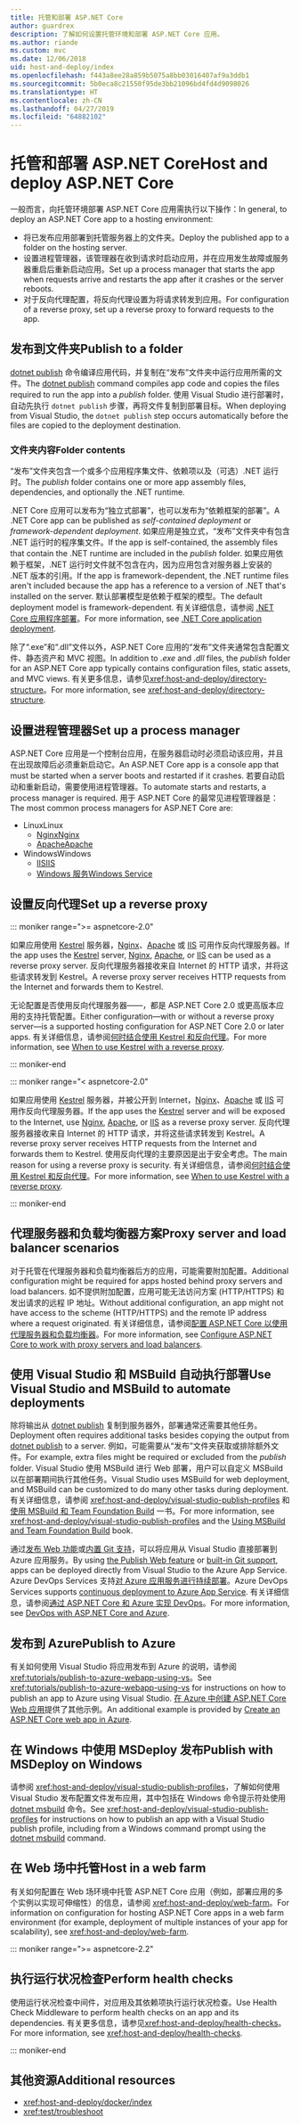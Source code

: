 ```yaml
---
title: 托管和部署 ASP.NET Core
author: guardrex
description: 了解如何设置托管环境和部署 ASP.NET Core 应用。
ms.author: riande
ms.custom: mvc
ms.date: 12/06/2018
uid: host-and-deploy/index
ms.openlocfilehash: f443a8ee28a859b5075a8bb03016407af9a3ddb1
ms.sourcegitcommit: 5b0eca8c21550f95de3bb21096bd4fd4d9098026
ms.translationtype: HT
ms.contentlocale: zh-CN
ms.lasthandoff: 04/27/2019
ms.locfileid: "64882102"
---
```

# <a name="host-and-deploy-aspnet-core"></a><span data-ttu-id="b8a68-103">托管和部署 ASP.NET Core</span><span class="sxs-lookup"><span data-stu-id="b8a68-103">Host and deploy ASP.NET Core</span></span>

<span data-ttu-id="b8a68-104">一般而言，向托管环境部署 ASP.NET Core 应用需执行以下操作：</span><span class="sxs-lookup"><span data-stu-id="b8a68-104">In general, to deploy an ASP.NET Core app to a hosting environment:</span></span>

* <span data-ttu-id="b8a68-105">将已发布应用部署到托管服务器上的文件夹。</span><span class="sxs-lookup"><span data-stu-id="b8a68-105">Deploy the published app to a folder on the hosting server.</span></span>
* <span data-ttu-id="b8a68-106">设置进程管理器，该管理器在收到请求时启动应用，并在应用发生故障或服务器重启后重新启动应用。</span><span class="sxs-lookup"><span data-stu-id="b8a68-106">Set up a process manager that starts the app when requests arrive and restarts the app after it crashes or the server reboots.</span></span>
* <span data-ttu-id="b8a68-107">对于反向代理配置，将反向代理设置为将请求转发到应用。</span><span class="sxs-lookup"><span data-stu-id="b8a68-107">For configuration of a reverse proxy, set up a reverse proxy to forward requests to the app.</span></span>

## <a name="publish-to-a-folder"></a><span data-ttu-id="b8a68-108">发布到文件夹</span><span class="sxs-lookup"><span data-stu-id="b8a68-108">Publish to a folder</span></span>

<span data-ttu-id="b8a68-109">[dotnet publish](/dotnet/core/tools/dotnet-publish) 命令编译应用代码，并复制在“发布”文件夹中运行应用所需的文件。</span><span class="sxs-lookup"><span data-stu-id="b8a68-109">The [dotnet publish](/dotnet/core/tools/dotnet-publish) command compiles app code and copies the files required to run the app into a *publish* folder.</span></span> <span data-ttu-id="b8a68-110">使用 Visual Studio 进行部署时，自动先执行 `dotnet publish` 步骤，再将文件复制到部署目标。</span><span class="sxs-lookup"><span data-stu-id="b8a68-110">When deploying from Visual Studio, the `dotnet publish` step occurs automatically before the files are copied to the deployment destination.</span></span>

### <a name="folder-contents"></a><span data-ttu-id="b8a68-111">文件夹内容</span><span class="sxs-lookup"><span data-stu-id="b8a68-111">Folder contents</span></span>

<span data-ttu-id="b8a68-112">“发布”文件夹包含一个或多个应用程序集文件、依赖项以及（可选）.NET 运行时。</span><span class="sxs-lookup"><span data-stu-id="b8a68-112">The *publish* folder contains one or more app assembly files, dependencies, and optionally the .NET runtime.</span></span>

<span data-ttu-id="b8a68-113">.NET Core 应用可以发布为“独立式部署”，也可以发布为“依赖框架的部署”。</span><span class="sxs-lookup"><span data-stu-id="b8a68-113">A .NET Core app can be published as *self-contained deployment* or *framework-dependent deployment*.</span></span> <span data-ttu-id="b8a68-114">如果应用是独立式，“发布”文件夹中有包含 .NET 运行时的程序集文件。</span><span class="sxs-lookup"><span data-stu-id="b8a68-114">If the app is self-contained, the assembly files that contain the .NET runtime are included in the *publish* folder.</span></span> <span data-ttu-id="b8a68-115">如果应用依赖于框架，.NET 运行时文件就不包含在内，因为应用包含对服务器上安装的 .NET 版本的引用。</span><span class="sxs-lookup"><span data-stu-id="b8a68-115">If the app is framework-dependent, the .NET runtime files aren't included because the app has a reference to a version of .NET that's installed on the server.</span></span> <span data-ttu-id="b8a68-116">默认部署模型是依赖于框架的模型。</span><span class="sxs-lookup"><span data-stu-id="b8a68-116">The default deployment model is framework-dependent.</span></span> <span data-ttu-id="b8a68-117">有关详细信息，请参阅 [.NET Core 应用程序部署](/dotnet/core/deploying/)。</span><span class="sxs-lookup"><span data-stu-id="b8a68-117">For more information, see [.NET Core application deployment](/dotnet/core/deploying/).</span></span>

<span data-ttu-id="b8a68-118">除了“.exe”和“.dll”文件以外，ASP.NET Core 应用的“发布”文件夹通常包含配置文件、静态资产和 MVC 视图。</span><span class="sxs-lookup"><span data-stu-id="b8a68-118">In addition to *.exe* and *.dll* files, the *publish* folder for an ASP.NET Core app typically contains configuration files, static assets, and MVC views.</span></span> <span data-ttu-id="b8a68-119">有关更多信息，请参见<xref:host-and-deploy/directory-structure>。</span><span class="sxs-lookup"><span data-stu-id="b8a68-119">For more information, see <xref:host-and-deploy/directory-structure>.</span></span>

## <a name="set-up-a-process-manager"></a><span data-ttu-id="b8a68-120">设置进程管理器</span><span class="sxs-lookup"><span data-stu-id="b8a68-120">Set up a process manager</span></span>

<span data-ttu-id="b8a68-121">ASP.NET Core 应用是一个控制台应用，在服务器启动时必须启动该应用，并且在出现故障后必须重新启动它。</span><span class="sxs-lookup"><span data-stu-id="b8a68-121">An ASP.NET Core app is a console app that must be started when a server boots and restarted if it crashes.</span></span> <span data-ttu-id="b8a68-122">若要自动启动和重新启动，需要使用进程管理器。</span><span class="sxs-lookup"><span data-stu-id="b8a68-122">To automate starts and restarts, a process manager is required.</span></span> <span data-ttu-id="b8a68-123">用于 ASP.NET Core 的最常见进程管理器是：</span><span class="sxs-lookup"><span data-stu-id="b8a68-123">The most common process managers for ASP.NET Core are:</span></span>

* <span data-ttu-id="b8a68-124">Linux</span><span class="sxs-lookup"><span data-stu-id="b8a68-124">Linux</span></span>
  * [<span data-ttu-id="b8a68-125">Nginx</span><span class="sxs-lookup"><span data-stu-id="b8a68-125">Nginx</span></span>](xref:host-and-deploy/linux-nginx)
  * [<span data-ttu-id="b8a68-126">Apache</span><span class="sxs-lookup"><span data-stu-id="b8a68-126">Apache</span></span>](xref:host-and-deploy/linux-apache)
* <span data-ttu-id="b8a68-127">Windows</span><span class="sxs-lookup"><span data-stu-id="b8a68-127">Windows</span></span>
  * [<span data-ttu-id="b8a68-128">IIS</span><span class="sxs-lookup"><span data-stu-id="b8a68-128">IIS</span></span>](xref:host-and-deploy/iis/index)
  * [<span data-ttu-id="b8a68-129">Windows 服务</span><span class="sxs-lookup"><span data-stu-id="b8a68-129">Windows Service</span></span>](xref:host-and-deploy/windows-service)

## <a name="set-up-a-reverse-proxy"></a><span data-ttu-id="b8a68-130">设置反向代理</span><span class="sxs-lookup"><span data-stu-id="b8a68-130">Set up a reverse proxy</span></span>

::: moniker range=">= aspnetcore-2.0"

<span data-ttu-id="b8a68-131">如果应用使用 [Kestrel](xref:fundamentals/servers/kestrel) 服务器，[Nginx](xref:host-and-deploy/linux-nginx)、[Apache](xref:host-and-deploy/linux-apache) 或 [IIS](xref:host-and-deploy/iis/index) 可用作反向代理服务器。</span><span class="sxs-lookup"><span data-stu-id="b8a68-131">If the app uses the [Kestrel](xref:fundamentals/servers/kestrel) server, [Nginx](xref:host-and-deploy/linux-nginx), [Apache](xref:host-and-deploy/linux-apache), or [IIS](xref:host-and-deploy/iis/index) can be used as a reverse proxy server.</span></span> <span data-ttu-id="b8a68-132">反向代理服务器接收来自 Internet 的 HTTP 请求，并将这些请求转发到 Kestrel。</span><span class="sxs-lookup"><span data-stu-id="b8a68-132">A reverse proxy server receives HTTP requests from the Internet and forwards them to Kestrel.</span></span>

<span data-ttu-id="b8a68-133">无论配置是否使用反向代理服务器&mdash;&mdash;，都是 ASP.NET Core 2.0 或更高版本应用的支持托管配置。</span><span class="sxs-lookup"><span data-stu-id="b8a68-133">Either configuration&mdash;with or without a reverse proxy server&mdash;is a supported hosting configuration for ASP.NET Core 2.0 or later apps.</span></span> <span data-ttu-id="b8a68-134">有关详细信息，请参阅[何时结合使用 Kestrel 和反向代理](xref:fundamentals/servers/kestrel#when-to-use-kestrel-with-a-reverse-proxy)。</span><span class="sxs-lookup"><span data-stu-id="b8a68-134">For more information, see [When to use Kestrel with a reverse proxy](xref:fundamentals/servers/kestrel#when-to-use-kestrel-with-a-reverse-proxy).</span></span>

::: moniker-end

::: moniker range="< aspnetcore-2.0"

<span data-ttu-id="b8a68-135">如果应用使用 [Kestrel](xref:fundamentals/servers/kestrel) 服务器，并被公开到 Internet，[Nginx](xref:host-and-deploy/linux-nginx)、[Apache](xref:host-and-deploy/linux-apache) 或 [IIS](xref:host-and-deploy/iis/index) 可用作反向代理服务器。</span><span class="sxs-lookup"><span data-stu-id="b8a68-135">If the app uses the [Kestrel](xref:fundamentals/servers/kestrel) server and will be exposed to the Internet, use [Nginx](xref:host-and-deploy/linux-nginx), [Apache](xref:host-and-deploy/linux-apache), or [IIS](xref:host-and-deploy/iis/index) as a reverse proxy server.</span></span> <span data-ttu-id="b8a68-136">反向代理服务器接收来自 Internet 的 HTTP 请求，并将这些请求转发到 Kestrel。</span><span class="sxs-lookup"><span data-stu-id="b8a68-136">A reverse proxy server receives HTTP requests from the Internet and forwards them to Kestrel.</span></span> <span data-ttu-id="b8a68-137">使用反向代理的主要原因是出于安全考虑。</span><span class="sxs-lookup"><span data-stu-id="b8a68-137">The main reason for using a reverse proxy is security.</span></span> <span data-ttu-id="b8a68-138">有关详细信息，请参阅[何时结合使用 Kestrel 和反向代理](xref:fundamentals/servers/kestrel?tabs=aspnetcore1x#when-to-use-kestrel-with-a-reverse-proxy)。</span><span class="sxs-lookup"><span data-stu-id="b8a68-138">For more information, see [When to use Kestrel with a reverse proxy](xref:fundamentals/servers/kestrel?tabs=aspnetcore1x#when-to-use-kestrel-with-a-reverse-proxy).</span></span>

::: moniker-end

## <a name="proxy-server-and-load-balancer-scenarios"></a><span data-ttu-id="b8a68-139">代理服务器和负载均衡器方案</span><span class="sxs-lookup"><span data-stu-id="b8a68-139">Proxy server and load balancer scenarios</span></span>

<span data-ttu-id="b8a68-140">对于托管在代理服务器和负载均衡器后方的应用，可能需要附加配置。</span><span class="sxs-lookup"><span data-stu-id="b8a68-140">Additional configuration might be required for apps hosted behind proxy servers and load balancers.</span></span> <span data-ttu-id="b8a68-141">如不提供附加配置，应用可能无法访问方案 (HTTP/HTTPS) 和发出请求的远程 IP 地址。</span><span class="sxs-lookup"><span data-stu-id="b8a68-141">Without additional configuration, an app might not have access to the scheme (HTTP/HTTPS) and the remote IP address where a request originated.</span></span> <span data-ttu-id="b8a68-142">有关详细信息，请参阅[配置 ASP.NET Core 以使用代理服务器和负载均衡器](xref:host-and-deploy/proxy-load-balancer)。</span><span class="sxs-lookup"><span data-stu-id="b8a68-142">For more information, see [Configure ASP.NET Core to work with proxy servers and load balancers](xref:host-and-deploy/proxy-load-balancer).</span></span>

## <a name="use-visual-studio-and-msbuild-to-automate-deployments"></a><span data-ttu-id="b8a68-143">使用 Visual Studio 和 MSBuild 自动执行部署</span><span class="sxs-lookup"><span data-stu-id="b8a68-143">Use Visual Studio and MSBuild to automate deployments</span></span>

<span data-ttu-id="b8a68-144">除将输出从 [dotnet publish](/dotnet/core/tools/dotnet-publish) 复制到服务器外，部署通常还需要其他任务。</span><span class="sxs-lookup"><span data-stu-id="b8a68-144">Deployment often requires additional tasks besides copying the output from [dotnet publish](/dotnet/core/tools/dotnet-publish) to a server.</span></span> <span data-ttu-id="b8a68-145">例如，可能需要从“发布”文件夹获取或排除额外文件。</span><span class="sxs-lookup"><span data-stu-id="b8a68-145">For example, extra files might be required or excluded from the *publish* folder.</span></span> <span data-ttu-id="b8a68-146">Visual Studio 使用 MSBuild 进行 Web 部署，用户可以自定义 MSBuild 以在部署期间执行其他任务。</span><span class="sxs-lookup"><span data-stu-id="b8a68-146">Visual Studio uses MSBuild for web deployment, and MSBuild can be customized to do many other tasks during deployment.</span></span> <span data-ttu-id="b8a68-147">有关详细信息，请参阅 <xref:host-and-deploy/visual-studio-publish-profiles> 和[使用 MSBuild 和 Team Foundation Build](http://msbuildbook.com/) 一书。</span><span class="sxs-lookup"><span data-stu-id="b8a68-147">For more information, see <xref:host-and-deploy/visual-studio-publish-profiles> and the [Using MSBuild and Team Foundation Build](http://msbuildbook.com/) book.</span></span>

<span data-ttu-id="b8a68-148">通过[发布 Web 功能](xref:tutorials/publish-to-azure-webapp-using-vs)或[内置 Git 支持](xref:host-and-deploy/azure-apps/azure-continuous-deployment)，可以将应用从 Visual Studio 直接部署到 Azure 应用服务。</span><span class="sxs-lookup"><span data-stu-id="b8a68-148">By using [the Publish Web feature](xref:tutorials/publish-to-azure-webapp-using-vs) or [built-in Git support](xref:host-and-deploy/azure-apps/azure-continuous-deployment), apps can be deployed directly from Visual Studio to the Azure App Service.</span></span> <span data-ttu-id="b8a68-149">Azure DevOps Services 支持[对 Azure 应用服务进行持续部署](/azure/devops/pipelines/targets/webapp)。</span><span class="sxs-lookup"><span data-stu-id="b8a68-149">Azure DevOps Services supports [continuous deployment to Azure App Service](/azure/devops/pipelines/targets/webapp).</span></span> <span data-ttu-id="b8a68-150">有关详细信息，请参阅[通过 ASP.NET Core 和 Azure 实现 DevOps](xref:azure/devops/index)。</span><span class="sxs-lookup"><span data-stu-id="b8a68-150">For more information, see [DevOps with ASP.NET Core and Azure](xref:azure/devops/index).</span></span>

## <a name="publish-to-azure"></a><span data-ttu-id="b8a68-151">发布到 Azure</span><span class="sxs-lookup"><span data-stu-id="b8a68-151">Publish to Azure</span></span>

<span data-ttu-id="b8a68-152">有关如何使用 Visual Studio 将应用发布到 Azure 的说明，请参阅 <xref:tutorials/publish-to-azure-webapp-using-vs>。</span><span class="sxs-lookup"><span data-stu-id="b8a68-152">See <xref:tutorials/publish-to-azure-webapp-using-vs> for instructions on how to publish an app to Azure using Visual Studio.</span></span> <span data-ttu-id="b8a68-153">[在 Azure 中创建 ASP.NET Core Web 应用](/azure/app-service/app-service-web-get-started-dotnet)提供了其他示例。</span><span class="sxs-lookup"><span data-stu-id="b8a68-153">An additional example is provided by [Create an ASP.NET Core web app in Azure](/azure/app-service/app-service-web-get-started-dotnet).</span></span>

## <a name="publish-with-msdeploy-on-windows"></a><span data-ttu-id="b8a68-154">在 Windows 中使用 MSDeploy 发布</span><span class="sxs-lookup"><span data-stu-id="b8a68-154">Publish with MSDeploy on Windows</span></span>

<span data-ttu-id="b8a68-155">请参阅 <xref:host-and-deploy/visual-studio-publish-profiles>，了解如何使用 Visual Studio 发布配置文件发布应用，其中包括在 Windows 命令提示符处使用 [dotnet msbuild](/dotnet/core/tools/dotnet-msbuild) 命令。</span><span class="sxs-lookup"><span data-stu-id="b8a68-155">See <xref:host-and-deploy/visual-studio-publish-profiles> for instructions on how to publish an app with a Visual Studio publish profile, including from a Windows command prompt using the [dotnet msbuild](/dotnet/core/tools/dotnet-msbuild) command.</span></span>

## <a name="host-in-a-web-farm"></a><span data-ttu-id="b8a68-156">在 Web 场中托管</span><span class="sxs-lookup"><span data-stu-id="b8a68-156">Host in a web farm</span></span>

<span data-ttu-id="b8a68-157">有关如何配置在 Web 场环境中托管 ASP.NET Core 应用（例如，部署应用的多个实例以实现可伸缩性）的信息，请参阅 <xref:host-and-deploy/web-farm>。</span><span class="sxs-lookup"><span data-stu-id="b8a68-157">For information on configuration for hosting ASP.NET Core apps in a web farm environment (for example, deployment of multiple instances of your app for scalability), see <xref:host-and-deploy/web-farm>.</span></span>

::: moniker range=">= aspnetcore-2.2"

## <a name="perform-health-checks"></a><span data-ttu-id="b8a68-158">执行运行状况检查</span><span class="sxs-lookup"><span data-stu-id="b8a68-158">Perform health checks</span></span>

<span data-ttu-id="b8a68-159">使用运行状况检查中间件，对应用及其依赖项执行运行状况检查。</span><span class="sxs-lookup"><span data-stu-id="b8a68-159">Use Health Check Middleware to perform health checks on an app and its dependencies.</span></span> <span data-ttu-id="b8a68-160">有关更多信息，请参见<xref:host-and-deploy/health-checks>。</span><span class="sxs-lookup"><span data-stu-id="b8a68-160">For more information, see <xref:host-and-deploy/health-checks>.</span></span>

::: moniker-end

## <a name="additional-resources"></a><span data-ttu-id="b8a68-161">其他资源</span><span class="sxs-lookup"><span data-stu-id="b8a68-161">Additional resources</span></span>

* <xref:host-and-deploy/docker/index>
* <xref:test/troubleshoot>
